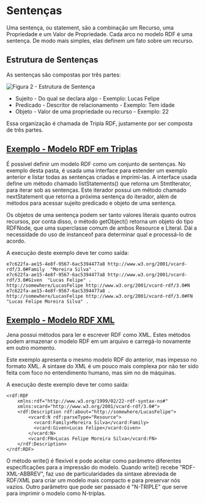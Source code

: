 # Sentenças
 Uma sentença, ou statement, são a combinação um Recurso, uma Propriedade e um Valor de Propriedade. Cada arco no modelo RDF
 é uma sentença. De modo mais simples, elas definem um fato sobre um recurso.
 
## Estrutura de Sentenças
As sentenças são compostas por três partes:

![Figura 2 - Estrutura de Sentença](https://i.imgur.com/MfI0rKN.png)
 
 * Sujeito - Do qual se declara algo - Exemplo: Lucas Felipe
 * Predicado - Descritor de relacionamento - Exemplo: Tem idade
 * Objeto - Valor de uma propriedade ou recurso - Exemplo: 22
 
Essa organização é chamada de Tripla RDF, justamente por ser composta de três partes.

## [Exemplo - Modelo RDF em Triplas](https://github.com/luksave/Jena-Tutorial/blob/master/RDF_Jena/Statements/tutorial_01_statements.java)
É possível definir um modelo RDF como um conjunto de sentenças. No exemplo desta pasta, é usada uma interface
para estender um exemplo anterior e listar todas as sentenças criadas e imprimi-las. A interface usada define um método chamado
listStatements() que retorna um StmtIterator, para iterar sob as sentenças. Este iterador possui um método chamado nextStatement
que retorna a próxima sentença do iterador, além de métodos para acessar sujeito predicado e objeto de uma sentença.

Os objetos de uma sentença podem ser tanto valores literais quanto outros recursos, por conta disso, o método getObject() 
retorna um objeto do tipo RDFNode, que  uma superclasse comum de ambos Resource e Literal. Dái a necessidade do uso de 
instanceof para determinar qual e processá-lo de acordo.

A execução deste exemplo deve ter como saída:

    e7c622fa-ae15-4e8f-9567-6ac5394477a8 http://www.w3.org/2001/vcard-rdf/3.0#Family  "Moreira Silva" .
    e7c622fa-ae15-4e8f-9567-6ac5394477a8 http://www.w3.org/2001/vcard-rdf/3.0#Given  "Lucas Felipe" .
    http://somewhere/LucasFelipe http://www.w3.org/2001/vcard-rdf/3.0#N e7c622fa-ae15-4e8f-9567-6ac5394477a8 .
    http://somewhere/LucasFelipe http://www.w3.org/2001/vcard-rdf/3.0#FN  "Lucas Felipe Moreira Silva" .
    
## [Exemplo - Modelo RDF XML](https://github.com/luksave/Jena-Tutorial/blob/master/RDF_Jena/Statements/tutorial_02_statements.java)
Jena possui métodos para ler e escrever RDF como XML. Estes métodos podem armazenar o modelo RDF em um arquivo e carregá-lo novamente em outro momento.

Este exemplo apresenta o mesmo modelo RDF do anterior, mas impesso no formato XML. A sintaxe do XML é um pouco mais complexa por não ter sido feita com foco no entendimento humano, mas sim no de máquinas.

A execução deste exemplo deve ter como saída:

	<rdf:RDF
		xmlns:rdf="http://www.w3.org/1999/02/22-rdf-syntax-ns#"
		xmlns:vcard="http://www.w3.org/2001/vcard-rdf/3.0#">
		<rdf:Description rdf:about="http://somewhere/LucasFelipe">
			<vcard:N rdf:parseType="Resource">
			  <vcard:Family>Moreira Silva</vcard:Family>
			  <vcard:Given>Lucas Felipe</vcard:Given>
			</vcard:N>
			<vcard:FN>Lucas Felipe Moreira Silva</vcard:FN>
		</rdf:Description>
	</rdf:RDF>

O método write() é flexível e pode aceitar como parâmetro diferentes especificações para a impressão do modelo. Quando write() recebe "RDF-XML-ABBREV", faz uso de particularidades da sintaxe abreviada de RDF/XML para criar um modelo mais compacto e para preservar nós vazios. Outro parâmetro que pode ser passado é "N-TRIPLE" que serve para imprimir o modelo como N-triplas. 
